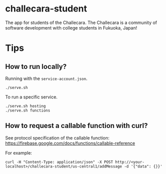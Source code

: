 # challecara-student

The app for students of the Challecara.
The Challecara is a community of software development with college students in Fukuoka, Japan! 

# Tips

## How to run locally?

Running with the `service-account.json`.

```
./serve.sh
```

To run a specific service.
```
./serve.sh hosting
./serve.sh functions
```

## How to request a callable function with curl?

See protocol specification of the callable function:
https://firebase.google.com/docs/functions/callable-reference 

For example:
```
curl -H "Content-Type: application/json" -X POST http://<your-localhost>/challecara-student/us-central1/addMessage -d '{"data": {}}'
```
